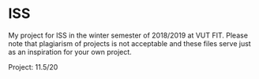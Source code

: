 # ISS
My project for ISS in the winter semester of 2018/2019 at VUT FIT.
Please note that plagiarism of projects is not acceptable and these files serve just as an inspiration for your own project.

Project: 11.5/20
